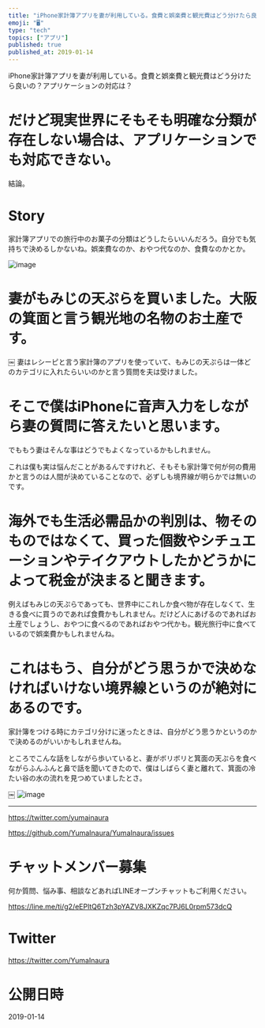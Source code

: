 ```yaml
---
title: "iPhone家計簿アプリを妻が利用している。食費と娯楽費と観光費はどう分けたら良いの？アプリケーションの対応は？"
emoji: "🖥"
type: "tech"
topics: ["アプリ"]
published: true
published_at: 2019-01-14
---
```


iPhone家計簿アプリを妻が利用している。食費と娯楽費と観光費はどう分けたら良いの？アプリケーションの対応は？


# だけど現実世界にそもそも明確な分類が存在しない場合は、アプリケーションでも対応できない。

結論。

# Story

家計簿アプリでの旅行中のお菓子の分類はどうしたらいいんだろう。自分でも気持ちで決めるしかないね。娯楽費なのか、おやつ代なのか、食費なのかとか。

![image](https://user-images.githubusercontent.com/13635059/51093739-f9f65500-17e9-11e9-95c7-722fa5137088.png)

# 妻がもみじの天ぷらを買いました。大阪の箕面と言う観光地の名物のお土産です。
￼
妻はレシーピと言う家計簿のアプリを使っていて、もみじの天ぷらは一体どのカテゴリに入れたらいいのかと言う質問を夫は受けました。

# そこで僕はiPhoneに音声入力をしながら妻の質問に答えたいと思います。

でももう妻はそんな事はどうでもよくなっているかもしれません。

これは僕も実は悩んだことがあるんですけれど、そもそも家計簿で何が何の費用かと言うのは人間が決めていることなので、必ずしも境界線が明らかでは無いのです。

# 海外でも生活必需品かの判別は、物そのものではなくて、買った個数やシチュエーションやテイクアウトしたかどうかによって税金が決まると聞きます。

例えばもみじの天ぷらであっても、世界中にこれしか食べ物が存在しなくて、生きる食べに買うのであれば食費かもしれません。だけど人にあげるのであればお土産でしょうし、おやつに食べるのであればおやつ代かも。観光旅行中に食べているので娯楽費かもしれませんね。

# これはもう、自分がどう思うかで決めなければいけない境界線というのが絶対にあるのです。

家計簿をつける時にカテゴリ分けに迷ったときは、自分がどう思うかというのかで決めるのがいいかもしれませんね。

ところでこんな話をしながら歩いていると、妻がボリボリと箕面の天ぷらを食べながらふんふんと鼻で話を聞いてきたので、僕はしばらく妻と離れて、箕面の冷たい谷の水の流れを見つめていましたとさ。

￼
![image](https://user-images.githubusercontent.com/13635059/51093743-ff539f80-17e9-11e9-9cf0-f95fec692b8d.png)


---

https://twitter.com/yumainaura

https://github.com/YumaInaura/YumaInaura/issues











<!-- Update From Qiita API -->

# チャットメンバー募集


何か質問、悩み事、相談などあればLINEオープンチャットもご利用ください。

https://line.me/ti/g2/eEPltQ6Tzh3pYAZV8JXKZqc7PJ6L0rpm573dcQ





# Twitter


https://twitter.com/YumaInaura


<!-- Update From Qiita API -->



# 公開日時

2019-01-14
